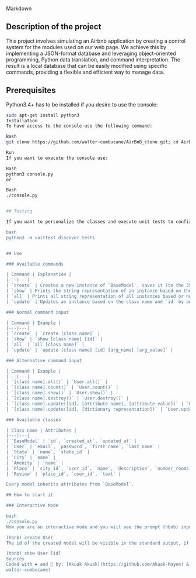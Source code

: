 Markdown
## Description of the project

This project involves simulating an Airbnb application by creating a control system for the modules used on our web page. We achieve this by implementing a JSON-format database and leveraging object-oriented programming, Python data translation, and command interpretation. The result is a local database that can be easily modified using specific commands, providing a flexible and efficient way to manage data.

## Prerequisites

Python3.4+ has to be installed if you desire to use the console:

```bash
sudo apt-get install python3
Installation
To have access to the console use the following command:

Bash
git clone https://github.com/walter-cumbucane/AirBnB_clone.git; cd AirBnB_clone

Run
If you want to execute the console use:

Bash
python3 console.py
or

Bash
./console.py


## Testing

If you want to personalize the classes and execute unit tests to confirm that your changes haven't modified the functionality use:

bash
python3 -m unittest discover tests


## Use

### Available commands

| Command | Explanation |
|---|---|
| `create` | Creates a new instance of `BaseModel`, saves it (to the JSON file) and prints the `id`. Ex: `$ create BaseModel` |
| `show` | Prints the string representation of an instance based on the class name and `id`. Ex: `$ show BaseModel 1234-1234-1234` |
| `all` | Prints all string representation of all instances based or not on the class name. Ex: `$ all BaseMode` |
| `update` | Updates an instance based on the class name and `id` by adding or updating attribute (save the change into the JSON file). Ex: `$ update BaseModel 1234-1234-1234 email "aibnb@holbertonschool.com"` |

### Normal command input

| Command | Example |
|---|---|
| `create` | `create [class name]` |
| `show` | `show [class name] [id]` |
| `all` | `all [class name]` |
| `update` | `update [class name] [id] [arg_name] [arg_value]` |

### Alternative command input

| Command | Example |
|---|---|
| `[class name].all()` | `User.all()` |
| `[class name].count()` | `User.count()` |
| `[class name].show()` | `User.show()` |
| `[class name].destroy()` | `User.destroy()` |
| `[class name].update([id], [attribute name], [attribute value])` | `User.update("38f22813-2753-4d42-b37c-57a17f1e4f88", "first_name", "John")` |
| `[class name].update([id], [dictionary representation])` | `User.update("38f22813-2753-4d42-b37c-57a17f1e4f88", {'first_name': "John", "age": 89})` |

### Available classes

| Class name | Attributes |
|---|---|
| `BaseModel` | `id`, `created_at`, `updated_at` |
| `User` | `email`, `password`, `first_name`, `last_name` |
| `State` | `name`, `state_id` |
| `City` | `name` |
| `Amenity` | `name` |
| `Place` | `city_id`, `user_id`, `name`, `description`, `number_rooms`, `number_bathrooms`, `max_guest`, `price_by_night`, `latitude`, `longitude`, `amenity_ids` |
| `Review` | `place_id`, `user_id`, `text` |

Every model inherits attributes from `BaseModel`.

## How to start it

### Interactive Mode

bash
./console.py
Now you are on interactive mode and you will see the prompt (hbnb) input a command:

(hbnb) create User
The id of the created model will be visible in the standard output, if you do:

(hbnb) show User [id]
Sources
Coded with ❤️ and 🔨 by: [Akuak Akuak](https://github.com/Akuak-Mayen) & [Walter Cumbucane](https://github.com/
walter-cumbucane)
